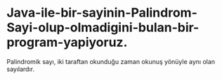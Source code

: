 # Java-ile-bir-sayinin-Palindrom-Sayi-olup-olmadigini-bulan-bir-program-yapiyoruz.
Palindromik sayı, iki taraftan okunduğu zaman okunuş yönüyle aynı olan sayılardır.
